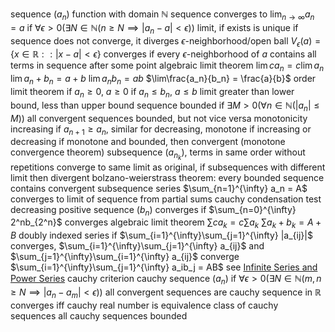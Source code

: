 sequence $(a_n)$
	function with domain $\mathbb{N}$
	sequence converges to $\lim_{n\to\infty} a_n = a$ if $\forall \epsilon > 0 (\exists N \in \mathbb{N} (n \geq N \implies |a_n - a| < \epsilon))$
		limit, if exists is unique
		if sequence does not converge, it diverges
		$\epsilon$-neighborhood/open ball $V_{\epsilon}(a) = \{ x \in \mathbb{R} :: |x - a| < \epsilon \}$
			converges if every $\epsilon$-neighborhood of $a$ contains all terms in sequence after some point
		algebraic limit theorem
			$\lim ca_n = c\lim a_n$
			$\lim a_n + b_n = a + b$
			$\lim a_nb_n = ab$
			$\lim\frac{a_n}{b_n} = \frac{a}{b}$
		order limit theorem
			if $a_n \geq 0$, $a \geq 0$
			if $a_n \leq b_n$, $a \leq b$
			limit greater than lower bound, less than upper bound
	sequence bounded if $\exists M > 0 (\forall n \in \mathbb{N} (|a_n| \leq M))$
		all convergent sequences bounded, but not vice versa
	monotonicity
		increasing if $a_{n+1} \geq a_n$, similar for decreasing, monotone if increasing or decreasing
			if monotone and bounded, then convergent (monotone convergence theorem)
	subsequence $(a_{n_k})$, terms in same order without repetitions
		converge to same limit as original, if subsequences with different limit then divergent
		bolzano-weierstrass theorem: every bounded sequence contains convergent subsequence
series $\sum_{n=1}^{\infty} a_n = A$
	converges to limit of sequence from partial sums
		cauchy condensation test
			decreasing positive sequence $(b_n)$ converges if $\sum_{n=0}^{\infty} 2^nb_{2^n}$ converges
		algebraic limit theorem
			$\sum ca_k = c\sum a_k$
			$\sum a_k + b_k = A + B$
		doubly indexed series
			if $\sum_{i=1}^{\infty}\sum_{j=1}^{\infty} |a_{ij}|$ converges, $\sum_{i=1}^{\infty}\sum_{j=1}^{\infty} a_{ij}$ and $\sum_{j=1}^{\infty}\sum_{i=1}^{\infty} a_{ij}$ converge
			$\sum_{i=1}^{\infty}\sum_{j=1}^{\infty} a_ib_j = AB$
		see [Infinite Series and Power Series](Infinite%20Series%20and%20Power%20Series.md)
cauchy criterion
	cauchy sequence $(a_n)$ if $\forall \epsilon > 0 (\exists N \in \mathbb{N} (m, n \geq N \implies |a_n - a_m| < \epsilon))$
	all convergent sequences are cauchy
		sequence in $\mathbb{R}$ converges iff cauchy
		real number is equivalence class of cauchy sequences
	all cauchy sequences bounded
